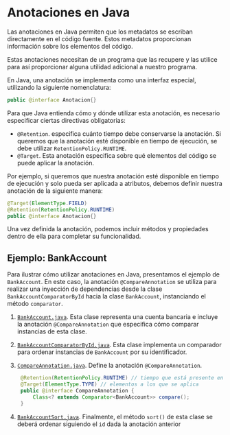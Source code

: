 # Anotaciones en Java
Las anotaciones en Java permiten que los metadatos se escriban directamente en el código fuente. Estos metadatos 
proporcionan información sobre los elementos del código. 

Estas anotaciones necesitan de un programa que las recupere y las utilice para así proporcionar alguna
utilidad adicional a nuestro programa.

En Java, una anotación se implementa como una interfaz especial, utilizando la siguiente nomenclatura:
```java
public @interface Anotacion{}
```
Para que Java entienda cómo y dónde utilizar esta anotación, es necesario especificar 
ciertas directivas obligatorias:

- `@Retention`. especifica cuánto tiempo debe conservarse la anotación. Si queremos
  que la anotación esté disponible en tiempo de ejecución, se debe utilizar
  `RetentionPolicy.RUNTIME`.
- `@Target`. Esta anotación especifica sobre qué elementos del código se puede aplicar la anotación.

Por ejemplo, si queremos que nuestra anotación esté disponible en tiempo de ejecución y 
solo pueda ser aplicada a atributos, debemos definir nuestra anotación de la siguiente manera:

```java
@Target(ElementType.FIELD)
@Retention(RetentionPolicy.RUNTIME)
public @interface Anotacion{}
```
Una vez definida la anotación, podemos incluir métodos y propiedades 
dentro de ella para completar su funcionalidad.

## Ejemplo: BankAccount

Para ilustrar cómo utilizar anotaciones en Java, presentamos el ejemplo de `BankAccount`. 
En este caso, la anotación `@CompareAnnotation` se utiliza para realizar una inyección 
de dependencias desde la clase `BankAccountComparatorById` hacia la clase `BankAccount`, 
instanciando el método `comparator`.

1. [`BankAccount.java`](temas/anotaciones/ruby/BankAccount/src/main/java/uca/iiss/BankAccount.java). Esta clase representa una cuenta bancaria e incluye la anotación `@CompareAnnotation` que
   especifica cómo comparar instancias de esta clase.
    
3. [`BankAccountComparatorById.java`](temas/anotaciones/ruby/BankAccount/src/main/java/uca/iiss/BankAccountComparatorById.java). Esta clase implementa un comparador para ordenar instancias de `BankAccount`
   por su identificador.
     
4. [`CompareAnnotation.java`](temas/anotaciones/ruby/BankAccount/src/main/java/uca/iiss/CompareAnnotation.java). Define la anotación `@CompareAnnotation`.
     ```java
      @Retention(RetentionPolicy.RUNTIME) // tiempo que está presente en la compilacion
      @Target(ElementType.TYPE) // elementos a los que se aplica
      public @interface CompareAnnotation {
          Class<? extends Comparator<BankAccount>> compare();
      }
    ```
5. [`BankAccountSort.java`](temas/anotaciones/ruby/BankAccount/src/main/java/uca/iiss/BankAccountSort.java). Finalmente, el método `sort()` de esta clase se deberá ordenar siguiendo el `id`
dada la anotación anterior
